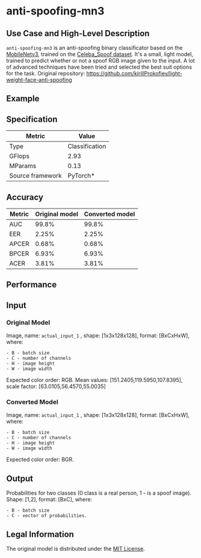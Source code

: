 # anti-spoofing-mn3

## Use Case and High-Level Description

`anti-spoofing-mn3` is an anti-spoofing binary classificator based on the [MobileNetv3](https://arxiv.org/abs/1905.02244), trained on the [Celeba_Spoof dataset](https://arxiv.org/abs/2007.12342). It's a small, light model, trained to predict whether or not a spoof RGB image given to the input. A lot of advanced techniques have been tried and selected the best suit options for the task.
Original repository: https://github.com/kirillProkofiev/light-weight-face-anti-spoofing

## Example

## Specification

| Metric                          | Value                                     |
|---------------------------------|-------------------------------------------|
| Type                            | Classification                            |
| GFlops                          | 2.93                                    |
| MParams                         | 0.13                                    |
| Source framework                | PyTorch\*                              |

## Accuracy

| Metric | Original model | Converted model |
| ------ | -------------- | --------------- |
| AUC    | 99.8%          | 99.8%         |
| EER    | 2.25%          | 2.25%         |
| APCER  | 0.68%          | 0.68%         |
| BPCER  | 6.93%          | 6.93%         |
| ACER   | 3.81%           | 3.81%          |

## Performance

## Input

### Original Model

Image, name: `actual_input_1` , shape: [1x3x128x128], format: [BxCxHxW], where:

    - B - batch size
    - C - number of channels
    - H - image height
    - W - image width

   Expected color order: RGB.
   Mean values: [151.2405,119.5950,107.8395], scale factor: [63.0105,56.4570,55.0035]

### Converted Model

Image, name: `actual_input_1` , shape: [1x3x128x128], format: [BxCxHxW], where:

    - B - batch size
    - C - number of channels
    - H - image height
    - W - image width

   Expected color order: BGR.

## Output

Probabilities for two classes (0 class is a real person, 1 - is a spoof image). Shape: [1,2], format: [BxC],
    where:

    - B - batch size
    - C - vector of probabilities.

## Legal Information

The original model is distributed under the
[MIT License](https://raw.githubusercontent.com/kirillProkofiev/light-weight-face-anti-spoofing/master/LICENSE).
